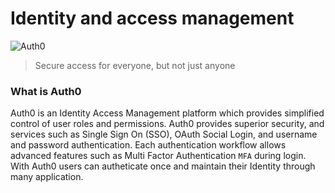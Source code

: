 # Identity and access management

![Auth0](https://bcw.blob.core.windows.net/public/downloads/233596272315699)

> Secure access for everyone, but not just anyone

### What is Auth0

Auth0 is an Identity Access Management platform which provides simplified control of user roles and permissions. Auth0 provides superior security, and services such as Single Sign On (SSO), OAuth Social Login, and username and password authentication. Each authentication workflow allows advanced features such as Multi Factor Authentication `MFA` during login. With Auth0 users can autheticate once and maintain their Identity through many application.